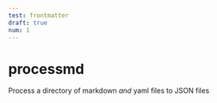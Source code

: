 ```yaml
---
test: frontmatter
draft: true
num: 1
---
```


# processmd

Process a directory of markdown *and* yaml files to JSON files